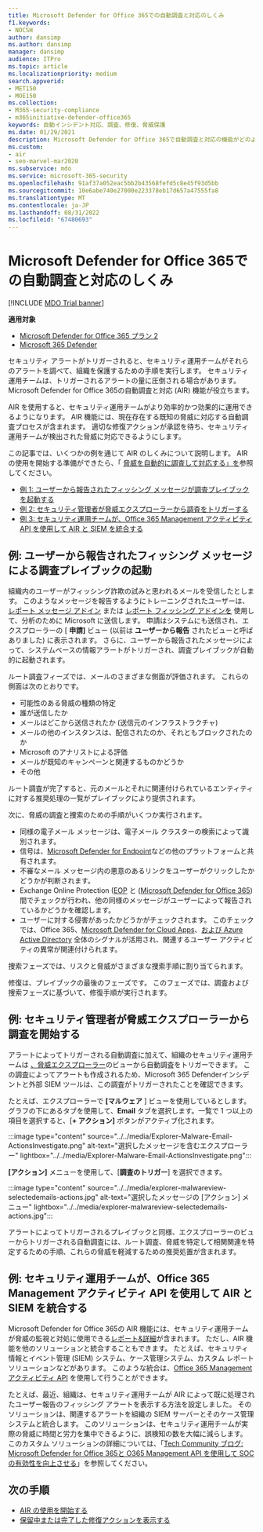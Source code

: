 ```yaml
---
title: Microsoft Defender for Office 365での自動調査と対応のしくみ
f1.keywords:
- NOCSH
author: dansimp
ms.author: dansimp
manager: dansimp
audience: ITPro
ms.topic: article
ms.localizationpriority: medium
search.appverid:
- MET150
- MOE150
ms.collection:
- M365-security-compliance
- m365initiative-defender-office365
keywords: 自動インシデント対応、調査、修復、脅威保護
ms.date: 01/29/2021
description: Microsoft Defender for Office 365で自動調査と対応の機能がどのように機能するかを確認する
ms.custom:
- air
- seo-marvel-mar2020
ms.subservice: mdo
ms.service: microsoft-365-security
ms.openlocfilehash: 91af37a052eac5bb2b43568fefd5c8e45f93d5bb
ms.sourcegitcommit: 10e6abe740e27000e223378eb17d657a47555fa8
ms.translationtype: MT
ms.contentlocale: ja-JP
ms.lasthandoff: 08/31/2022
ms.locfileid: "67480693"
---
```

# <a name="how-automated-investigation-and-response-works-in-microsoft-defender-for-office-365"></a>Microsoft Defender for Office 365での自動調査と対応のしくみ

[!INCLUDE [MDO Trial banner](../includes/mdo-trial-banner.md)]

**適用対象**
- [Microsoft Defender for Office 365 プラン 2](defender-for-office-365.md)
- [Microsoft 365 Defender](../defender/microsoft-365-defender.md)

セキュリティ アラートがトリガーされると、セキュリティ運用チームがそれらのアラートを調べて、組織を保護するための手順を実行します。 セキュリティ運用チームは、トリガーされるアラートの量に圧倒される場合があります。 Microsoft Defender for Office 365の自動調査と対応 (AIR) 機能が役立ちます。

AIR を使用すると、セキュリティ運用チームがより効率的かつ効果的に運用できるようになります。 AIR 機能には、現在存在する既知の脅威に対応する自動調査プロセスが含まれます。 適切な修復アクションが承認を待ち、セキュリティ運用チームが検出された脅威に対応できるようにします。

この記事では、いくつかの例を通じて AIR のしくみについて説明します。 AIR の使用を開始する準備ができたら、「 [脅威を自動的に調査して対応する」を](office-365-air.md)参照してください。

- [例 1: ユーザーから報告されたフィッシング メッセージが調査プレイブックを起動する](#example-a-user-reported-phish-message-launches-an-investigation-playbook)
- [例 2: セキュリティ管理者が脅威エクスプローラーから調査をトリガーする](#example-a-security-administrator-triggers-an-investigation-from-threat-explorer)
- [例 3: セキュリティ運用チームが、Office 365 Management アクティビティ API を使用して AIR と SIEM を統合する](#example-a-security-operations-team-integrates-air-with-their-siem-using-the-office-365-management-activity-api)

## <a name="example-a-user-reported-phish-message-launches-an-investigation-playbook"></a>例: ユーザーから報告されたフィッシング メッセージによる調査プレイブックの起動

組織内のユーザーがフィッシング詐欺の試みと思われるメールを受信したとします。 このようなメッセージを報告するようにトレーニングされたユーザーは、 [レポート メッセージ アドイン](enable-the-report-message-add-in.md) または [レポート フィッシング アドインを](enable-the-report-phish-add-in.md) 使用して、分析のために Microsoft に送信します。 申請はシステムにも送信され、エクスプローラーの [ **申請]** ビュー (以前は **ユーザーから報告** されたビューと呼ばありました) に表示されます。 さらに、ユーザーから報告されたメッセージによって、システムベースの情報アラートがトリガーされ、調査プレイブックが自動的に起動されます。

ルート調査フィーズでは、メールのさまざまな側面が評価されます。 これらの側面は次のとおりです。

- 可能性のある脅威の種類の特定
- 誰が送信したか
- メールはどこから送信されたか (送信元のインフラストラクチャ)
- メールの他のインスタンスは、配信されたのか、それともブロックされたのか
- Microsoft のアナリストによる評価
- メールが既知のキャンペーンと関連するものかどうか
- その他

ルート調査が完了すると、元のメールとそれに関連付けられているエンティティに対する推奨処理の一覧がプレイブックにより提供されます。

次に、脅威の調査と捜索のための手順がいくつか実行されます。

- 同様の電子メール メッセージは、電子メール クラスターの検索によって識別されます。
- 信号は、[Microsoft Defender for Endpoint](/windows/security/threat-protection/microsoft-defender-atp/microsoft-defender-advanced-threat-protection)などの他のプラットフォームと共有されます。
- 不審なメール メッセージ内の悪意のあるリンクをユーザーがクリックしたかどうかが判断されます。
- Exchange Online Protection ([EOP](exchange-online-protection-overview.md) と ([Microsoft Defender for Office 365](defender-for-office-365.md)) 間でチェックが行われ、他の同様のメッセージがユーザーによって報告されているかどうかを確認します。
- ユーザーに対する侵害があったかどうかがチェックされます。 このチェックでは、Office 365、[Microsoft Defender for Cloud Apps](/cloud-app-security)、[および Azure Active Directory](/azure/active-directory) 全体のシグナルが活用され、関連するユーザー アクティビティの異常が関連付けられます。

捜索フェーズでは、リスクと脅威がさまざまな捜索手順に割り当てられます。

修復は、プレイブックの最後のフェーズです。 このフェーズでは、調査および捜索フェーズに基づいて、修復手順が実行されます。

## <a name="example-a-security-administrator-triggers-an-investigation-from-threat-explorer"></a>例: セキュリティ管理者が脅威エクスプローラーから調査を開始する

アラートによってトリガーされる自動調査に加えて、組織のセキュリティ運用チームは [、脅威エクスプローラー](threat-explorer.md)のビューから自動調査をトリガーできます。 この調査によってアラートも作成されるため、Microsoft 365 Defenderインシデントと外部 SIEM ツールは、この調査がトリガーされたことを確認できます。

たとえば、エクスプローラーで **[マルウェア** ] ビューを使用しているとします。 グラフの下にあるタブを使用して、**Email** タブを選択します。一覧で 1 つ以上の項目を選択すると、[**+ アクション]** ボタンがアクティブ化されます。

:::image type="content" source="../../media/Explorer-Malware-Email-ActionsInvestigate.png" alt-text="選択したメッセージを含むエクスプローラー" lightbox="../../media/Explorer-Malware-Email-ActionsInvestigate.png":::

**[アクション]** メニューを使用して、[**調査のトリガー**] を選択できます。

:::image type="content" source="../../media/explorer-malwareview-selectedemails-actions.jpg" alt-text="選択したメッセージの [アクション] メニュー" lightbox="../../media/explorer-malwareview-selectedemails-actions.jpg":::

アラートによってトリガーされるプレイブックと同様、エクスプローラーのビューからトリガーされる自動調査には、ルート調査、脅威を特定して相関関連を特定するための手順、これらの脅威を軽減するための推奨処置が含まれます。

## <a name="example-a-security-operations-team-integrates-air-with-their-siem-using-the-office-365-management-activity-api"></a>例: セキュリティ運用チームが、Office 365 Management アクティビティ API を使用して AIR と SIEM を統合する

Microsoft Defender for Office 365の AIR 機能には、セキュリティ運用チームが脅威の監視と対処に使用できる[レポート&詳細](air-view-investigation-results.md)が含まれます。 ただし、AIR 機能を他のソリューションと統合することもできます。 たとえば、セキュリティ情報とイベント管理 (SIEM) システム、ケース管理システム、カスタム レポート ソリューションなどがあります。 このような統合は、[Office 365 Management アクティビティ API](/office/office-365-management-api/office-365-management-activity-api-reference) を使用して行うことができます。

たとえば、最近、組織は、セキュリティ運用チームが AIR によって既に処理されたユーザー報告のフィッシング アラートを表示する方法を設定しました。 そのソリューションは、関連するアラートを組織の SIEM サーバーとそのケース管理システムと統合します。 このソリューションは、セキュリティ運用チームが実際の脅威に時間と労力を集中できるように、誤検知の数を大幅に減らします。 このカスタム ソリューションの詳細については、「[Tech Community ブログ: Microsoft Defender for Office 365と O365 Management API を使用して SOC の有効性を向上させる](https://techcommunity.microsoft.com/t5/microsoft-security-and/improve-the-effectiveness-of-your-soc-with-office-365-atp-and/ba-p/1525185)」を参照してください。

## <a name="next-steps"></a>次の手順

- [AIR の使用を開始する](office-365-air.md)
- [保留中または完了した修復アクションを表示する](air-review-approve-pending-completed-actions.md)
